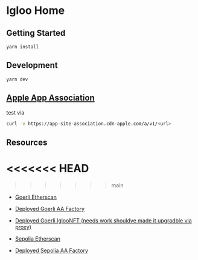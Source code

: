 # Igloo Home

## Getting Started

```
yarn install
```

## Development

```
yarn dev
```

## [Apple App Association](https://developer.apple.com/documentation/xcode/supporting-associated-domains)

test via

```bash
curl -v https://app-site-association.cdn-apple.com/a/v1/<url>
```

## Resources
<<<<<<< HEAD
=======

>>>>>>> main
- [Goerli Etherscan](https://goerli.etherscan.io)
- [Deployed Goerli AA Factory](https://goerli.etherscan.io/address/0x3c752E964f94A6e45c9547e86C70D3d9b86D3b17)
- [Deployed Goerli IglooNFT (needs work shouldve made it upgradble via proxy)](https://goerli.etherscan.io/address/0x9541b98f2339dec2675f5ff3ea96b69a35aae71a)

- [Sepolia Etherscan](https://sepolia.etherscan.io/)
- [Deployed Sepolia AA Factory](https://sepolia.etherscan.io/address/0x3c752E964f94A6e45c9547e86C70D3d9b86D3b17)
